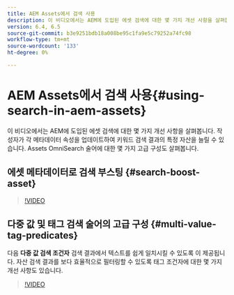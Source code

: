 ```yaml
---
title: AEM Assets에서 검색 사용
description: 이 비디오에서는 AEM에 도입된 에셋 검색에 대한 몇 가지 개선 사항을 살펴봅니다. 작성자가 각 메타데이터 속성을 업데이트하여 키워드 검색 결과의 특정 자산을 늘릴 수 있습니다. Assets OmniSearch 술어에 대한 몇 가지 고급 구성도 살펴봅니다.
version: 6.4, 6.5
source-git-commit: b3e9251bdb18a008be95c1fa9e5c79252a74fc98
workflow-type: tm+mt
source-wordcount: '133'
ht-degree: 0%

---
```



# AEM Assets에서 검색 사용{#using-search-in-aem-assets}

이 비디오에서는 AEM에 도입된 에셋 검색에 대한 몇 가지 개선 사항을 살펴봅니다. 작성자가 각 메타데이터 속성을 업데이트하여 키워드 검색 결과의 특정 자산을 늘릴 수 있습니다. Assets OmniSearch 술어에 대한 몇 가지 고급 구성도 살펴봅니다.

## 에셋 메타데이터로 검색 부스팅 {#search-boost-asset}

>[!VIDEO](https://video.tv.adobe.com/v/16766?quality=12&learn=on)

## 다중 값 및 태그 검색 술어의 고급 구성 {#multi-value-tag-predicates}

다음 **다중 값 검색 조건자** 검색 결과에서 텍스트를 쉽게 일치시킬 수 있도록 이 제공됩니다. 자산 검색 결과를 보다 효율적으로 필터링할 수 있도록 태그 조건자에 대한 몇 가지 개선 사항도 있습니다.

>[!VIDEO](https://video.tv.adobe.com/v/16457?quality=12&learn=on)
